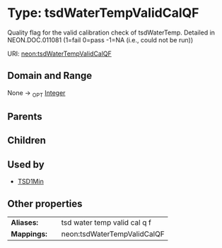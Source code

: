 
# Type: tsdWaterTempValidCalQF


Quality flag for the valid calibration check of tsdWaterTemp. Detailed in NEON.DOC.011081 (1=fail 0=pass -1=NA (i.e., could not be run))

URI: [neon:tsdWaterTempValidCalQF](https://data.neonscience.org/tsdWaterTempValidCalQF)


## Domain and Range

None ->  <sub>OPT</sub> [Integer](types/Integer.md)

## Parents


## Children


## Used by

 * [TSD1Min](TSD1Min.md)

## Other properties

|  |  |  |
| --- | --- | --- |
| **Aliases:** | | tsd water temp valid cal q f |
| **Mappings:** | | neon:tsdWaterTempValidCalQF |

